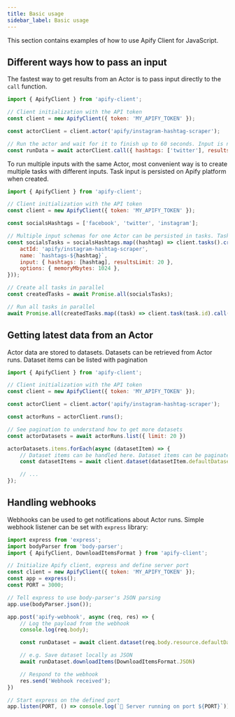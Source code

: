 ```yaml
---
title: Basic usage
sidebar_label: Basic usage
---
```


This section contains examples of how to use Apify Client for JavaScript.

## Different ways how to pass an input

The fastest way to get results from an Actor is to pass input directly to the `call` function.

```javascript
import { ApifyClient } from 'apify-client';

// Client initialization with the API token
const client = new ApifyClient({ token: 'MY_APIFY_TOKEN' });

const actorClient = client.actor('apify/instagram-hashtag-scraper');

// Run the actor and wait for it to finish up to 60 seconds. Input is not persisted for next runs.
const runData = await actorClient.call({ hashtags: ['twitter'], resultsLimit: 20 }, { waitSecs: 60 });

```

To run multiple inputs with the same Actor, most convenient way is to create multiple tasks with different inputs.
Task input is persisted on Apify platform when created.

```javascript
import { ApifyClient } from 'apify-client';

// Client initialization with the API token
const client = new ApifyClient({ token: 'MY_APIFY_TOKEN' });

const socialsHashtags = ['facebook', 'twitter', 'instagram'];

// Multiple input schemas for one Actor can be persisted in tasks. Tasks are saved in the Apify platform and can be run multiple times.
const socialsTasks = socialsHashtags.map((hashtag) => client.tasks().create({
    actId: 'apify/instagram-hashtag-scraper',
    name: `hashtags-${hashtag}`,
    input: { hashtags: [hashtag], resultsLimit: 20 },
    options: { memoryMbytes: 1024 },
}));

// Create all tasks in parallel
const createdTasks = await Promise.all(socialsTasks);

// Run all tasks in parallel
await Promise.all(createdTasks.map((task) => client.task(task.id).call()));

```

## Getting latest data from an Actor

Actor data are stored to datasets. Datasets can be retrieved from Actor runs. Dataset items can be listed with pagination

```javascript
import { ApifyClient } from 'apify-client';

// Client initialization with the API token
const client = new ApifyClient({ token: 'MY_APIFY_TOKEN' });

const actorClient = client.actor('apify/instagram-hashtag-scraper');

const actorRuns = actorClient.runs();

// See pagination to understand how to get more datasets
const actorDatasets = await actorRuns.list({ limit: 20 })

actorDatasets.items.forEach(async (datasetItem) => {
    // Dataset items can be handled here. Dataset items can be paginated
    const datasetItems = await client.dataset(datasetItem.defaultDatasetId).listItems({ limit: 1000 });

    // ...
});

```

## Handling webhooks

Webhooks can be used to get notifications about Actor runs. Simple webhook listener can be set with `express` library:

```javascript
import express from 'express';
import bodyParser from 'body-parser';
import { ApifyClient, DownloadItemsFormat } from 'apify-client';

// Initialize Apify client, express and define server port
const client = new ApifyClient({ token: 'MY_APIFY_TOKEN' });
const app = express();
const PORT = 3000;

// Tell express to use body-parser's JSON parsing
app.use(bodyParser.json());

app.post('apify-webhook', async (req, res) => {
    // Log the payload from the webhook
    console.log(req.body);

    const runDataset = await client.dataset(req.body.resource.defaultDatasetId);

    // e.g. Save dataset locally as JSON
    await runDataset.downloadItems(DownloadItemsFormat.JSON)

    // Respond to the webhook
    res.send('Webhook received');
})

// Start express on the defined port
app.listen(PORT, () => console.log(`🚀 Server running on port ${PORT}`))

```
